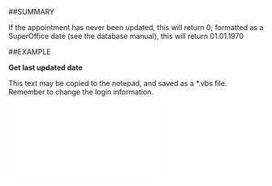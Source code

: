 

##SUMMARY


If the appointment has never been updated, this will return 0; formatted as a SuperOffice date (see the database manual), this will return 01.01.1970



##EXAMPLE

**Get last updated date**

This text may be copied to the notepad, and saved as a *.vbs file. Remember to change the login information.

![](../../Examples/vbs/SOAppointment.Example.vbs.txt)





